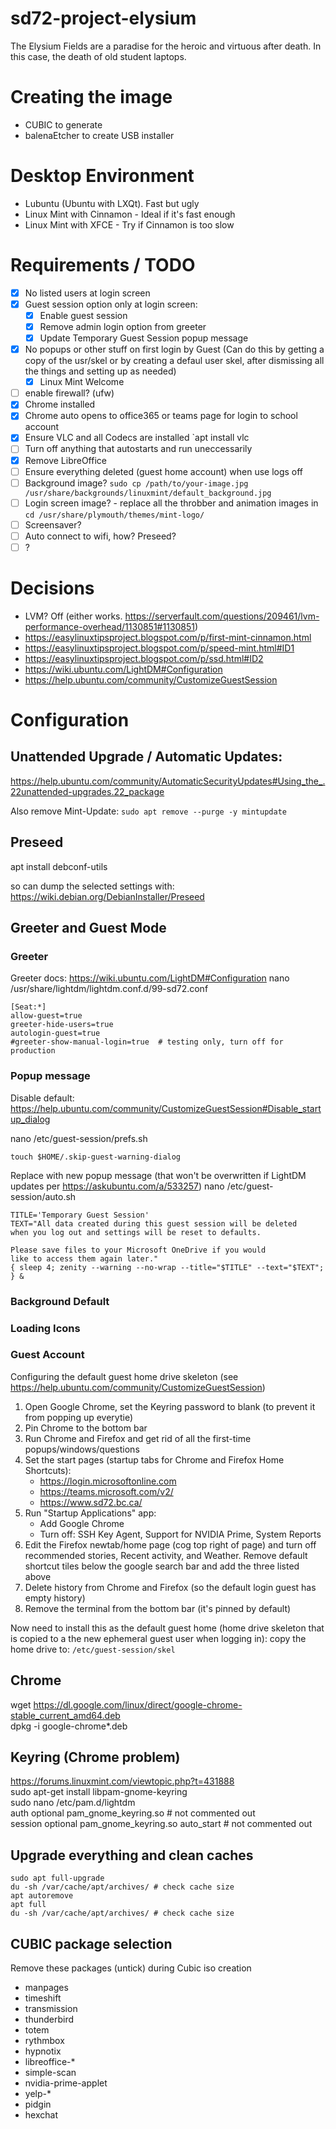 # sd72-project-elysium
The Elysium Fields are a paradise for the heroic and virtuous after death.  In this case, the death of old student laptops.

# Creating the image
 - CUBIC to generate
 - balenaEtcher to create USB installer

# Desktop Environment
- Lubuntu (Ubuntu with LXQt).  Fast but ugly
- Linux Mint with Cinnamon - Ideal if it's fast enough
- Linux Mint with XFCE - Try if Cinnamon is too slow

# Requirements / TODO
  - [x] No listed users at login screen
  - [x] Guest session option only at login screen:
      - [x] Enable guest session
      - [x] Remove admin login option from greeter
      - [x] Update Temporary Guest Session popup message
  - [x]  No popups or other stuff on first login by Guest (Can do this by getting a copy of the usr/skel or by creating a defaul user skel, after dismissing all the things and setting up as needed)
      - [x] Linux Mint Welcome
  - [ ] enable firewall? (ufw)  
  - [x] Chrome installed
  - [x] Chrome auto opens to office365 or teams page for login to school account
  - [x] Ensure VLC and all Codecs are installed `apt install vlc
  - [ ] Turn off anything that autostarts and run uneccessarily
  - [x] Remove LibreOffice
  - [ ] Ensure everything deleted (guest home account) when use logs off
  - [ ] Background image? `sudo cp /path/to/your-image.jpg /usr/share/backgrounds/linuxmint/default_background.jpg`
  - [ ] Login screen image? - replace all the throbber and animation images in `cd /usr/share/plymouth/themes/mint-logo/`
  - [ ] Screensaver?
  - [ ] Auto connect to wifi, how? Preseed?
  - [ ]  ? 

# Decisions

 - LVM? Off (either works.  https://serverfault.com/questions/209461/lvm-performance-overhead/1130851#1130851)
 - https://easylinuxtipsproject.blogspot.com/p/first-mint-cinnamon.html
 - https://easylinuxtipsproject.blogspot.com/p/speed-mint.html#ID1
 - https://easylinuxtipsproject.blogspot.com/p/ssd.html#ID2
 - https://wiki.ubuntu.com/LightDM#Configuration
 - https://help.ubuntu.com/community/CustomizeGuestSession

# Configuration

## Unattended Upgrade / Automatic Updates:

https://help.ubuntu.com/community/AutomaticSecurityUpdates#Using_the_.22unattended-upgrades.22_package

Also remove Mint-Update: `sudo apt remove --purge -y mintupdate`

## Preseed
apt install debconf-utils

so can dump the selected settings with:  
https://wiki.debian.org/DebianInstaller/Preseed


## Greeter and Guest Mode

### Greeter
Greeter docs: https://wiki.ubuntu.com/LightDM#Configuration
nano /usr/share/lightdm/lightdm.conf.d/99-sd72.conf
```
[Seat:*]
allow-guest=true  
greeter-hide-users=true
autologin-guest=true
#greeter-show-manual-login=true  # testing only, turn off for production  
```

### Popup message
Disable default: https://help.ubuntu.com/community/CustomizeGuestSession#Disable_startup_dialog

nano /etc/guest-session/prefs.sh
```
touch $HOME/.skip-guest-warning-dialog
```

Replace with new popup message (that won't be overwritten if LightDM updates per https://askubuntu.com/a/533257)
nano /etc/guest-session/auto.sh
```
TITLE='Temporary Guest Session'
TEXT="All data created during this guest session will be deleted
when you log out and settings will be reset to defaults.

Please save files to your Microsoft OneDrive if you would
like to access them again later."
{ sleep 4; zenity --warning --no-wrap --title="$TITLE" --text="$TEXT"; } &
```

### Background Default


### Loading Icons


### Guest Account



Configuring the default guest home drive skeleton (see https://help.ubuntu.com/community/CustomizeGuestSession)
1. Open Google Chrome, set the Keyring password to blank (to prevent it from popping up everytie)
2. Pin Chrome to the bottom bar
3. Run Chrome and Firefox and get rid of all the first-time popups/windows/questions
4. Set the start pages (startup tabs for Chrome and Firefox Home Shortcuts):
   - https://login.microsoftonline.com
   - https://teams.microsoft.com/v2/
   - https://www.sd72.bc.ca/ 
5. Run "Startup Applications" app:
   - Add Google Chrome
   - Turn off: SSH Key Agent, Support for NVIDIA Prime, System Reports
7. Edit the Firefox newtab/home page (cog top right of page) and turn off recommended stories, Recent activity, and Weather.  Remove default shortcut tiles below the google search bar and add the three listed above
8. Delete history from Chrome and Firefox (so the default login guest has empty history)
9. Remove the terminal from the bottom bar (it's pinned by default)

Now need to install this as the default guest home (home drive skeleton that is copied to a the new ephemeral guest user when logging in):
copy the home drive to: `/etc/guest-session/skel`

## Chrome
wget https://dl.google.com/linux/direct/google-chrome-stable_current_amd64.deb  
dpkg -i google-chrome*.deb  

## Keyring (Chrome problem)
https://forums.linuxmint.com/viewtopic.php?t=431888  
sudo apt-get install libpam-gnome-keyring  
sudo nano /etc/pam.d/lightdm  
auth optional pam_gnome_keyring.so  # not commented out  
session optional pam_gnome_keyring.so auto_start  # not commented out  

## Upgrade everything and clean caches
```
sudo apt full-upgrade
du -sh /var/cache/apt/archives/ # check cache size
apt autoremove 
apt full 
du -sh /var/cache/apt/archives/ # check cache size
```

## CUBIC package selection
Remove these packages (untick) during Cubic iso creation

 - manpages
 - timeshift
 - transmission
 - thunderbird
 - totem
 - rythmbox
 - hypnotix
 - libreoffice-*
 - simple-scan
 - nvidia-prime-applet
 - yelp-*
 - pidgin
 - hexchat

